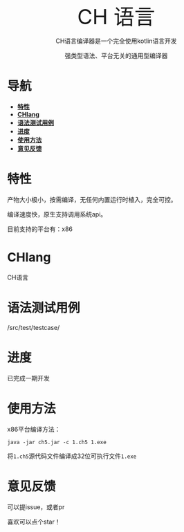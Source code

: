<p align="center"><font size="7">CH 语言</font></p>
<p align="center">CH语言编译器是一个完全使用kotlin语言开发</p>
<p align="center">强类型语法、平台无关的通用型编译器</p>

# 导航
- **[特性](#feature)**
- **[CHlang](#chlang)**
- **[语法测试用例](#testcase)**
- **[进度](#process)**
- **[使用方法](#help)**
- **[意见反馈](#issue)**

# <span id="feature">特性</span>

产物大小极小，按需编译，无任何内置运行时植入，完全可控。

编译速度快，原生支持调用系统api。

目前支持的平台有：x86

# <span id="chlang">CHlang</span>

CH语言

# <span id="testcase">语法测试用例</span>

/src/test/testcase/

# <span id="process">进度</span>

已完成一期开发

# <span id="help">使用方法</span>

x86平台编译方法：

`java -jar ch5.jar -c 1.ch5 1.exe`

将`1.ch5`源代码文件编译成32位可执行文件`1.exe`

# <span id="issue">意见反馈</span>

可以提issue，或者pr

喜欢可以点个star！
